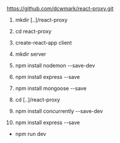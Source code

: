 https://github.com/dcwmark/react-proxy.git

1. mkdir [..]/react-proxy
1. cd react-proxy
1. create-react-app client
1. mkdir server
1. npm install nodemon --save-dev
1. npm install express --save
1. npm install mongoose --save

1. cd [..]/react-proxy
1. npm install concurrently --save-dev
1. npm install express --save

* npm run dev

